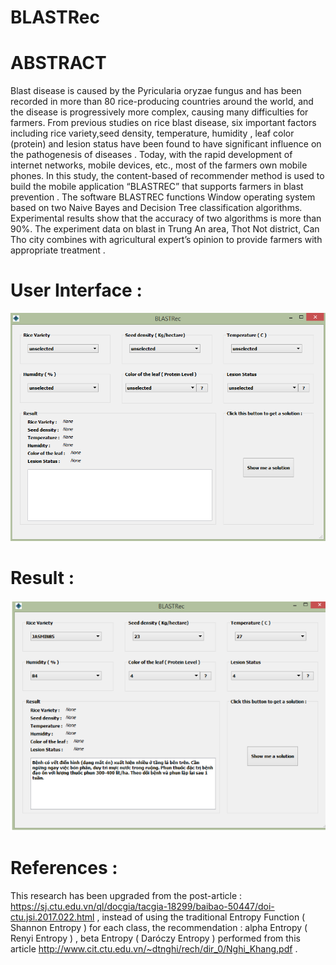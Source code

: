 # BLASTRec
# ABSTRACT
Blast disease is caused by the Pyricularia oryzae fungus and has been recorded in more than 80 rice-producing countries around the world, and the disease is progressively more complex, causing many difficulties for farmers. From previous studies on rice blast disease, six important factors including rice variety,seed density, temperature, humidity , leaf color (protein) and lesion status have been found to have significant influence on the pathogenesis of diseases . 
Today, with the rapid development of internet networks, mobile devices, etc., most of the farmers own mobile phones. In this study, the content-based of recommender method is used to build the mobile application “BLASTREC” that supports farmers in blast prevention . The software BLASTREC functions Window operating system based on two Naive Bayes and Decision Tree classification algorithms. Experimental results show that the accuracy of two algorithms is more than 90%. The experiment data on blast in Trung An area, Thot Not district, Can Tho city combines with agricultural expert’s opinion to provide farmers with appropriate treatment .
# User Interface :
![alt text](https://github.com/Baticsute/BLASTRec/blob/master/Guiimg.jpg)
# Result :
![alt text](https://github.com/Baticsute/BLASTRec/blob/master/GuiVN.png)
# References :
This research has been upgraded from the post-article : 
https://sj.ctu.edu.vn/ql/docgia/tacgia-18299/baibao-50447/doi-ctu.jsi.2017.022.html , instead of using the traditional Entropy Function ( Shannon Entropy ) for each class, the recommendation : alpha Entropy ( Renyi Entropy ) , beta Entropy ( Daróczy Entropy ) performed from this article http://www.cit.ctu.edu.vn/~dtnghi/rech/dir_0/Nghi_Khang.pdf .
